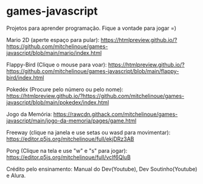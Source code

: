 # games-javascript
Projetos para aprender programação. Fique a vontade para jogar =)


Mario 2D (aperte espaço para pular):
https://htmlpreview.github.io/?https://github.com/mitchelinoue/games-javascript/blob/main/mario/index.html

Flappy-Bird (Clique o mouse para voar):
https://htmlpreview.github.io/?https://github.com/mitchelinoue/games-javascript/blob/main/flappy-bird/index.html

Pokedéx (Procure pelo número ou pelo nome):
https://htmlpreview.github.io/?https://github.com/mitchelinoue/games-javascript/blob/main/pokedex/index.html

Jogo da Memória:
https://rawcdn.githack.com/mitchelinoue/games-javascript/main/jogo-da-memoria/pages/game.html


Freeway (clique na janela e use setas ou wasd para movimentar):
https://editor.p5js.org/mitchelinoue/full/ekjDRz3AB

Pong (Clique na tela e use "w" e "s" para jogar):
https://editor.p5js.org/mitchelinoue/full/vclf6QluB






Crédito pelo ensinamento: Manual do Dev(Youtube), Dev Soutinho(Youtube) e Alura.
